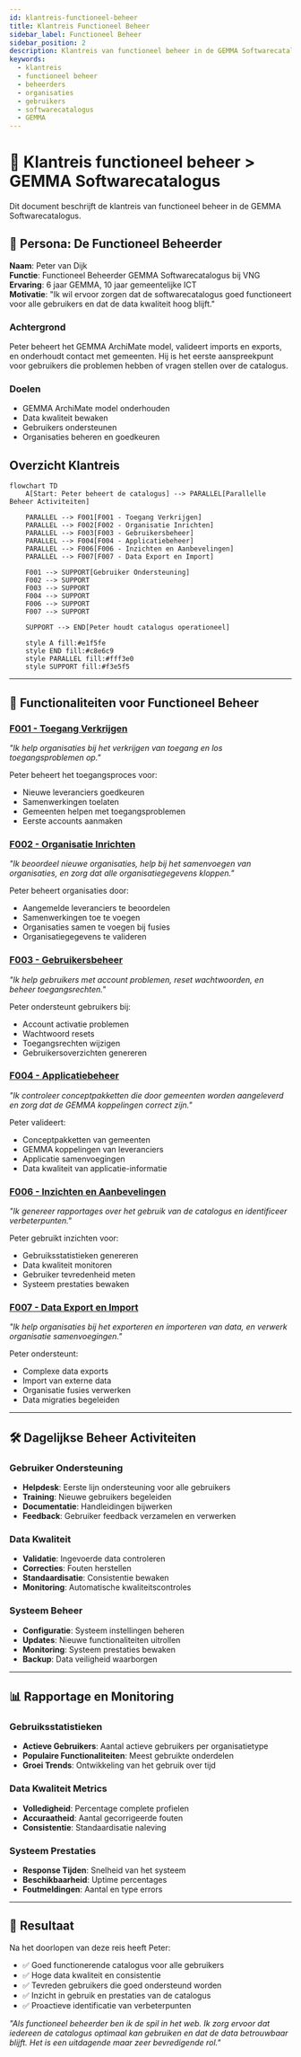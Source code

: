 ```yaml
---
id: klantreis-functioneel-beheer
title: Klantreis Functioneel Beheer
sidebar_label: Functioneel Beheer
sidebar_position: 2
description: Klantreis van functioneel beheer in de GEMMA Softwarecatalogus
keywords:
  - klantreis
  - functioneel beheer
  - beheerders
  - organisaties
  - gebruikers
  - softwarecatalogus
  - GEMMA
---
```


# 🧭 Klantreis functioneel beheer > GEMMA Softwarecatalogus

Dit document beschrijft de klantreis van functioneel beheer in de GEMMA Softwarecatalogus.

## 👤 Persona: De Functioneel Beheerder

**Naam**: Peter van Dijk  
**Functie**: Functioneel Beheerder GEMMA Softwarecatalogus bij VNG  
**Ervaring**: 6 jaar GEMMA, 10 jaar gemeentelijke ICT  
**Motivatie**: "Ik wil ervoor zorgen dat de softwarecatalogus goed functioneert voor alle gebruikers en dat de data kwaliteit hoog blijft."

### Achtergrond
Peter beheert het GEMMA ArchiMate model, valideert imports en exports, en onderhoudt contact met gemeenten. Hij is het eerste aanspreekpunt voor gebruikers die problemen hebben of vragen stellen over de catalogus.

### Doelen
- GEMMA ArchiMate model onderhouden
- Data kwaliteit bewaken
- Gebruikers ondersteunen
- Organisaties beheren en goedkeuren

## Overzicht Klantreis

```mermaid
flowchart TD
    A[Start: Peter beheert de catalogus] --> PARALLEL[Parallelle Beheer Activiteiten]
    
    PARALLEL --> F001[F001 - Toegang Verkrijgen]
    PARALLEL --> F002[F002 - Organisatie Inrichten]
    PARALLEL --> F003[F003 - Gebruikersbeheer]
    PARALLEL --> F004[F004 - Applicatiebeheer]
    PARALLEL --> F006[F006 - Inzichten en Aanbevelingen]
    PARALLEL --> F007[F007 - Data Export en Import]
    
    F001 --> SUPPORT[Gebruiker Ondersteuning]
    F002 --> SUPPORT
    F003 --> SUPPORT
    F004 --> SUPPORT
    F006 --> SUPPORT
    F007 --> SUPPORT
    
    SUPPORT --> END[Peter houdt catalogus operationeel]
    
    style A fill:#e1f5fe
    style END fill:#c8e6c9
    style PARALLEL fill:#fff3e0
    style SUPPORT fill:#f3e5f5
```

---

## 🎯 Functionaliteiten voor Functioneel Beheer

### [F001 - Toegang Verkrijgen](../Functionaliteiten/F001-toegang-verkrijgen.md)
*"Ik help organisaties bij het verkrijgen van toegang en los toegangsproblemen op."*

Peter beheert het toegangsproces voor:
- Nieuwe leveranciers goedkeuren
- Samenwerkingen toelaten
- Gemeenten helpen met toegangsproblemen
- Eerste accounts aanmaken

### [F002 - Organisatie Inrichten](../Functionaliteiten/F002-organisatie-inrichten.md)
*"Ik beoordeel nieuwe organisaties, help bij het samenvoegen van organisaties, en zorg dat alle organisatiegegevens kloppen."*

Peter beheert organisaties door:
- Aangemelde leveranciers te beoordelen
- Samenwerkingen toe te voegen
- Organisaties samen te voegen bij fusies
- Organisatiegegevens te valideren

### [F003 - Gebruikersbeheer](../Functionaliteiten/F003-gebruikersbeheer.md)
*"Ik help gebruikers met account problemen, reset wachtwoorden, en beheer toegangsrechten."*

Peter ondersteunt gebruikers bij:
- Account activatie problemen
- Wachtwoord resets
- Toegangsrechten wijzigen
- Gebruikersoverzichten genereren

### [F004 - Applicatiebeheer](../Functionaliteiten/F004-applicatiebeheer.md)
*"Ik controleer conceptpakketten die door gemeenten worden aangeleverd en zorg dat de GEMMA koppelingen correct zijn."*

Peter valideert:
- Conceptpakketten van gemeenten
- GEMMA koppelingen van leveranciers
- Applicatie samenvoegingen
- Data kwaliteit van applicatie-informatie

### [F006 - Inzichten en Aanbevelingen](../Functionaliteiten/F006-inzichten-en-aanbevelingen.md)
*"Ik genereer rapportages over het gebruik van de catalogus en identificeer verbeterpunten."*

Peter gebruikt inzichten voor:
- Gebruiksstatistieken genereren
- Data kwaliteit monitoren
- Gebruiker tevredenheid meten
- Systeem prestaties bewaken

### [F007 - Data Export en Import](../Functionaliteiten/F007-data-export-import.md)
*"Ik help organisaties bij het exporteren en importeren van data, en verwerk organisatie samenvoegingen."*

Peter ondersteunt:
- Complexe data exports
- Import van externe data
- Organisatie fusies verwerken
- Data migraties begeleiden

---

## 🛠️ Dagelijkse Beheer Activiteiten

### Gebruiker Ondersteuning
- **Helpdesk**: Eerste lijn ondersteuning voor alle gebruikers
- **Training**: Nieuwe gebruikers begeleiden
- **Documentatie**: Handleidingen bijwerken
- **Feedback**: Gebruiker feedback verzamelen en verwerken

### Data Kwaliteit
- **Validatie**: Ingevoerde data controleren
- **Correcties**: Fouten herstellen
- **Standaardisatie**: Consistentie bewaken
- **Monitoring**: Automatische kwaliteitscontroles

### Systeem Beheer
- **Configuratie**: Systeem instellingen beheren
- **Updates**: Nieuwe functionaliteiten uitrollen
- **Monitoring**: Systeem prestaties bewaken
- **Backup**: Data veiligheid waarborgen

---

## 📊 Rapportage en Monitoring

### Gebruiksstatistieken
- **Actieve Gebruikers**: Aantal actieve gebruikers per organisatietype
- **Populaire Functionaliteiten**: Meest gebruikte onderdelen
- **Groei Trends**: Ontwikkeling van het gebruik over tijd

### Data Kwaliteit Metrics
- **Volledigheid**: Percentage complete profielen
- **Accuraatheid**: Aantal gecorrigeerde fouten
- **Consistentie**: Standaardisatie naleving

### Systeem Prestaties
- **Response Tijden**: Snelheid van het systeem
- **Beschikbaarheid**: Uptime percentages
- **Foutmeldingen**: Aantal en type errors

---

## 🎉 Resultaat

Na het doorlopen van deze reis heeft Peter:
- ✅ Goed functionerende catalogus voor alle gebruikers
- ✅ Hoge data kwaliteit en consistentie
- ✅ Tevreden gebruikers die goed ondersteund worden
- ✅ Inzicht in gebruik en prestaties van de catalogus
- ✅ Proactieve identificatie van verbeterpunten

*"Als functioneel beheerder ben ik de spil in het web. Ik zorg ervoor dat iedereen de catalogus optimaal kan gebruiken en dat de data betrouwbaar blijft. Het is een uitdagende maar zeer bevredigende rol."*